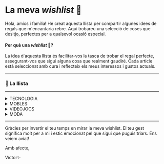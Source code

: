 # La meva *wishlist* 📝
Hola, amics i família!
He creat aquesta llista per compartir algunes idees de regals que m'encantaria rebre. Aquí trobareu una selecció de coses que desitjo, perfectes per a qualsevol ocasió especial.

#### Per què una *wishlist* 🎁?
La idea d'aquesta llista és facilitar-vos la tasca de trobar el regal perfecte, assegurant-vos que sigui alguna cosa que realment gaudiré. Cada article està seleccionat amb cura i reflecteix els meus interessos i gustos actuals.

---

### 📝 La llista

---

<details><summary>
TECNOLOGIA

</summary>

- [Apple iPhone 15 Pro MAX (1TB - Titanio Negro)](https://amzn.eu/d/00GkECEh) (mòbil)
- [Apple AirPods Pro (2.ª generación) con Estuche de Carga MagSafe (USB‑C)](https://amzn.eu/d/51HVK3K) (auriculars)
- [Apple Watch SE (2.ª generación) con Caja Medianoche de 44mm y Correa Medianoche - Talla S/M](https://amzn.eu/d/05jlS4U0) (rellotge)
- [Disc dur SSD NVMe d'1TB](https://amzn.eu/d/0BPHl9y) i [carcassa adaptador](https://amzn.eu/d/eQ27LQr) (disc dur extern)
- [Piles AA recarregables (USB-C)](https://amzn.eu/d/00QFPoER)
- [Raspberry Pi 5 (8GB)](https://amzn.eu/d/9DNj8M0), [caixa amb ventilador](https://amzn.eu/d/gEvJyKs) i [microSD de 32GB](https://amzn.eu/d/9wPiQfE) (mini pc per fer experiments)
- [Lámpara LED de monitor](https://amzn.eu/d/e9ljRhb)

</details>
<details><summary>
MOBLES

</summary>

- [Escriptori elèctric regulable](https://amzn.eu/d/8vwDxCn)
- [Cadira ergonòmica de malla](https://amzn.eu/d/axtGxYp)
- [Lámpara LED d'escriptori / tauleta de nit](https://amzn.eu/d/0VrIppv)
- [Mini nevera amb mirall](https://amzn.eu/d/gZBcfhw)

</details>
<details><summary>
VIDEOJOCS

</summary>

- [Steam Deck](https://store.steampowered.com/steamdeck) (OLED d'1TB)
  - [Estació d'acoblament per l'Steam Deck](https://amzn.eu/d/dAy0haW) (dock - ivoler 6-en-1)
- [Sifu](https://www.game.es/VIDEOJUEGOS/LUCHA/PLAYSTATION-5/SIFU-VENGEANCE-EDITION/199130) (edició física - PS5)
- [Stellar Blade](https://www.game.es/stellar-blade-playstation-5-227662) (edició física - PS5)
- [ELDEN RING Shadow of the Erdtree Edition](https://www.game.es/VIDEOJUEGOS/ROL/PLAYSTATION-5/ELDEN-RING-SHADOW-OF-THE-ERDTREE-EDITION/227845) (edició física - PS5)

</details>
<details><summary>
MODA

</summary>

- [Vambes PUMA Exotek](https://eu.puma.com/es/es/search?q=Exotek&originalphrase=Exotek)
- [Dessuadora Quinto X Soul King](https://quintoclothing.com/tienda/sudadera-quinto-x-soul-king)
- [Samarreta Quinto X Afro](https://quintoclothing.com/tienda/camiseta-quinto-x-afro)
- [Samarreta Quinto X Diable inlove](https://quintoclothing.com/tienda/camiseta-quinto-x-diable-inlove)
- [Samarreta Quinto X Doffy](https://quintoclothing.com/tienda/camiseta-quinto-x-doffy)
- [Barret Cross Guild (QuintoClothing)](https://quintoclothing.com/tienda/gorro-cross-guild)
- [Barret Donquixote (QuintoClothing)](https://quintoclothing.com/tienda/gorro-donquixote)
- [Gorra Nakama (QuintoClothing)](https://quintoclothing.com/tienda/gorra-nakama-quinto-clothing)
- Sunnies (ulleres de sol)

</details>

---

Gràcies per invertir el teu temps en mirar la meva wishlist. El teu gest significa molt per a mi i estic emocionat pel que sigui que puguis triars. Ens veiem aviat!

Amb afecte,

Víctor✨
